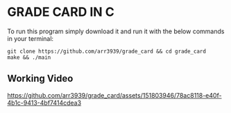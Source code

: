 # GRADE CARD IN C

To run this program simply download it and run it with the below commands in your terminal:
```
git clone https://github.com/arr3939/grade_card && cd grade_card
make && ./main
```
## Working Video
https://github.com/arr3939/grade_card/assets/151803946/78ac8118-e40f-4b1c-9413-4bf7414cdea3
